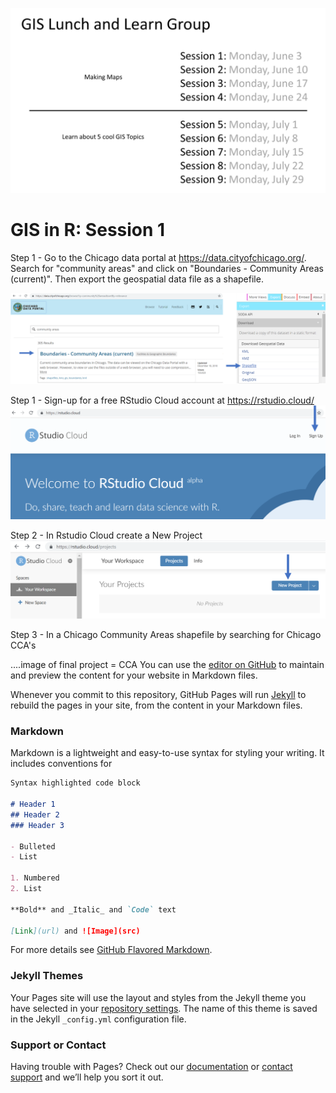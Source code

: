 ![](SUHI_9session_overview.png)

# GIS in R: Session 1

Step 1 - Go to the Chicago data portal at https://data.cityofchicago.org/. Search for "community areas" and click on "Boundaries - Community Areas (current)". Then export the geospatial data file as a shapefile.

![](SUHI_session1_data_portal.png)

Step 1 - Sign-up for a free RStudio Cloud account at https://rstudio.cloud/
![](SUHI_session1_Rstudio_cloud.png)

Step 2 - In Rstudio Cloud create a New Project
![](SUHI_session1_Rstudio_new_project.png)

Step 3 - In a  Chicago Community Areas shapefile by searching for Chicago CCA's 



....image of final project = CCA
You can use the [editor on GitHub](https://github.com/christopher-l-ahmed/R-GIS/edit/master/README.md) to maintain and preview the content for your website in Markdown files.

Whenever you commit to this repository, GitHub Pages will run [Jekyll](https://jekyllrb.com/) to rebuild the pages in your site, from the content in your Markdown files.

### Markdown

Markdown is a lightweight and easy-to-use syntax for styling your writing. It includes conventions for

```markdown
Syntax highlighted code block

# Header 1
## Header 2
### Header 3

- Bulleted
- List

1. Numbered
2. List

**Bold** and _Italic_ and `Code` text

[Link](url) and ![Image](src)
```

For more details see [GitHub Flavored Markdown](https://guides.github.com/features/mastering-markdown/).

### Jekyll Themes

Your Pages site will use the layout and styles from the Jekyll theme you have selected in your [repository settings](https://github.com/christopher-l-ahmed/R-GIS/settings). The name of this theme is saved in the Jekyll `_config.yml` configuration file.

### Support or Contact

Having trouble with Pages? Check out our [documentation](https://help.github.com/categories/github-pages-basics/) or [contact support](https://github.com/contact) and we’ll help you sort it out.
